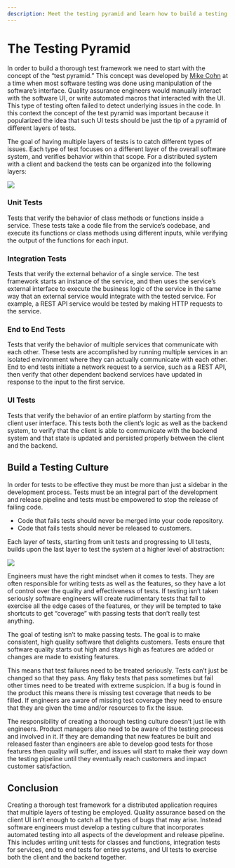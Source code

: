 ```yaml
---
description: Meet the testing pyramid and learn how to build a testing culture
---
```


# The Testing Pyramid

In order to build a thorough test framework we need to start with the concept of the “test pyramid.” This concept was developed by [Mike Cohn](https://en.wikipedia.org/wiki/Mike_Cohn) at a time when most software testing was done using manipulation of the software’s interface. Quality assurance engineers would manually interact with the software UI, or write automated macros that interacted with the UI. This type of testing often failed to detect underlying issues in the code. In this context the concept of the test pyramid was important because it popularized the idea that such UI tests should be just the tip of a pyramid of different layers of tests.

The goal of having multiple layers of tests is to catch different types of issues. Each type of test focuses on a different layer of the overall software system, and verifies behavior within that scope. For a distributed system with a client and backend the tests can be organized into the following layers:

![](https://miro.medium.com/max/2000/1*bu11aPXn--adybsX9gPn4Q.png)

### Unit Tests <a id="adad"></a>

Tests that verify the behavior of class methods or functions inside a service. These tests take a code file from the service’s codebase, and execute its functions or class methods using different inputs, while verifying the output of the functions for each input.

### Integration Tests <a id="7021"></a>

Tests that verify the external behavior of a single service. The test framework starts an instance of the service, and then uses the service’s external interface to execute the business logic of the service in the same way that an external service would integrate with the tested service. For example, a REST API service would be tested by making HTTP requests to the service.

### End to End Tests <a id="602b"></a>

Tests that verify the behavior of multiple services that communicate with each other. These tests are accomplished by running multiple services in an isolated environment where they can actually communicate with each other. End to end tests initiate a network request to a service, such as a REST API, then verify that other dependent backend services have updated in response to the input to the first service.

### UI Tests <a id="5f5a"></a>

Tests that verify the behavior of an entire platform by starting from the client user interface. This tests both the client’s logic as well as the backend system, to verify that the client is able to communicate with the backend system and that state is updated and persisted properly between the client and the backend.

## Build a Testing Culture <a id="be9b"></a>

In order for tests to be effective they must be more than just a sidebar in the development process. Tests must be an integral part of the development and release pipeline and tests must be empowered to stop the release of failing code.

* Code that fails tests should never be merged into your code repository.
* Code that fails tests should never be released to customers.

Each layer of tests, starting from unit tests and progressing to UI tests, builds upon the last layer to test the system at a higher level of abstraction:

![](https://miro.medium.com/max/2000/1*a7eQW7gEBzXEZW1wY_txGA.png)

Engineers must have the right mindset when it comes to tests. They are often responsible for writing tests as well as the features, so they have a lot of control over the quality and effectiveness of tests. If testing isn’t taken seriously software engineers will create rudimentary tests that fail to exercise all the edge cases of the features, or they will be tempted to take shortcuts to get “coverage” with passing tests that don’t really test anything.

The goal of testing isn’t to make passing tests. The goal is to make consistent, high quality software that delights customers. Tests ensure that software quality starts out high and stays high as features are added or changes are made to existing features.

This means that test failures need to be treated seriously. Tests can’t just be changed so that they pass. Any flaky tests that pass sometimes but fail other times need to be treated with extreme suspicion. If a bug is found in the product this means there is missing test coverage that needs to be filled. If engineers are aware of missing test coverage they need to ensure that they are given the time and/or resources to fix the issue.

The responsibility of creating a thorough testing culture doesn’t just lie with engineers. Product managers also need to be aware of the testing process and involved in it. If they are demanding that new features be built and released faster than engineers are able to develop good tests for those features then quality will suffer, and issues will start to make their way down the testing pipeline until they eventually reach customers and impact customer satisfaction.

## Conclusion <a id="a082"></a>

Creating a thorough test framework for a distributed application requires that multiple layers of testing be employed. Quality assurance based on the client UI isn’t enough to catch all the types of bugs that may arise. Instead software engineers must develop a testing culture that incorporates automated testing into all aspects of the development and release pipeline. This includes writing unit tests for classes and functions, integration tests for services, end to end tests for entire systems, and UI tests to exercise both the client and the backend together.



